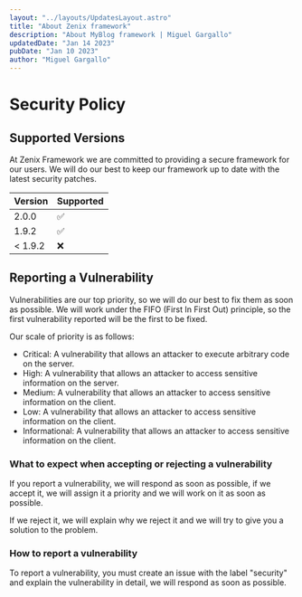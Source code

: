 ```yaml
---
layout: "../layouts/UpdatesLayout.astro"
title: "About Zenix framework"
description: "About MyBlog framework | Miguel Gargallo"
updatedDate: "Jan 14 2023"
pubDate: "Jan 10 2023"
author: "Miguel Gargallo"
---
```


# Security Policy

## Supported Versions

At Zenix Framework we are committed to providing a secure framework for our users. We will do our best to keep our framework up to date with the latest security patches.

| Version | Supported          |
| ------- | ------------------ |
| 2.0.0   | :white_check_mark: |
| 1.9.2   | :white_check_mark: |
| < 1.9.2 | :x:                |

## Reporting a Vulnerability

Vulnerabilities are our top priority, so we will do our best to fix them as soon as possible.
We will work under the FIFO (First In First Out) principle, so the first vulnerability reported will be the first to be fixed.

Our scale of priority is as follows:

- Critical: A vulnerability that allows an attacker to execute arbitrary code on the server.
- High: A vulnerability that allows an attacker to access sensitive information on the server.
- Medium: A vulnerability that allows an attacker to access sensitive information on the client.
- Low: A vulnerability that allows an attacker to access sensitive information on the client.
- Informational: A vulnerability that allows an attacker to access sensitive information on the client.

### What to expect when accepting or rejecting a vulnerability

If you report a vulnerability, we will respond as soon as possible, if we accept it, we will assign it a priority and we will work on it as soon as possible.

If we reject it, we will explain why we reject it and we will try to give you a solution to the problem.

### How to report a vulnerability

To report a vulnerability, you must create an issue with the label "security" and explain the vulnerability in detail, we will respond as soon as possible.
